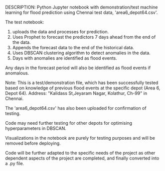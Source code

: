 DESCRIPTION:
Python Jupyter notebook with demonstration/test machine learning for flood prediction using Chennai test data, 'area6_depot64.csv'.

The test notebook:
1) uploads the data and processes for prediction.
2) Uses Prophet to forecast the predictors 7 days ahead from the end of the data.
3) Appends the forecast data to the end of the historical data.
4) Uses DBSCAN clustering algorithm to detect anomalies in the data.
5) Days with anomalies are identified as flood events. 

Any days in the forecast period will also be identified as flood events if anomalous.

Note: This is a test/demonstration file, which has been successfully tested based on knowledge of previous flood events at the specific depot (Area 6, Depot 64). Address: "Kalidass St,Jeyaram Nagar, Kolathur, Ch-99" in Chennai. 

The 'area6_depot64.csv' has also been uploaded for confirmation of testing.

Code may need further testing for other depots for optimising hyperparameters in DBSCAN.

Visualizations in the notebook are purely for testing purposes and will be removed before deploying.

Code will be further adapted to the specific needs of the project as other dependent aspects of the project are completed, and finally converted into a .py file.
